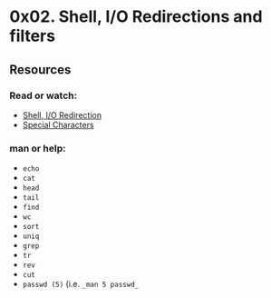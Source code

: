 # 0x02. Shell, I/O Redirections and filters
## Resources
### Read or watch:
* [Shell, I/O Redirection](http://www.linuxcommand.org/lc3_lts0070.php/)
* [Special Characters](http://www.mywiki.wooledge.org/BashGuide/SpecialCharacters/)
### man or help:
* `echo`
* `cat`
* `head`
* `tail`
* `find`
* `wc`
* `sort`
* `uniq`
* `grep`
* `tr`
* `rev`
* `cut`
* `passwd (5)` (i.e. `_man 5 passwd_`
